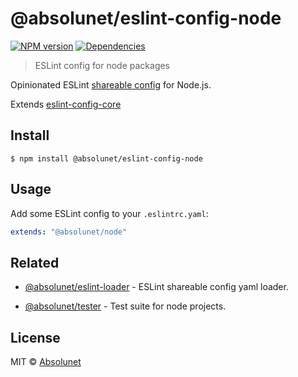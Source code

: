 # @absolunet/eslint-config-node

[![NPM version](https://img.shields.io/npm/v/@absolunet/eslint-config-node.svg)](https://www.npmjs.com/package/@absolunet/eslint-config-node)
[![Dependencies](https://david-dm.org/absolunet/eslint-config-node/status.svg)](https://david-dm.org/absolunet/eslint-config-node)

> ESLint config for node packages

Opinionated ESLint [shareable config](http://eslint.org/docs/developer-guide/shareable-configs.html) for Node.js.

Extends [eslint-config-core](https://github.com/absolunet/eslint-config-core) 


## Install

```
$ npm install @absolunet/eslint-config-node
```


## Usage

Add some ESLint config to your `.eslintrc.yaml`:

```yaml
extends: "@absolunet/node"
```


## Related

- [@absolunet/eslint-loader](https://github.com/absolunet/node-eslint-loader) - ESLint shareable config yaml loader.

- [@absolunet/tester](https://github.com/absolunet/node-tester) - Test suite for node projects.


## License 
MIT © [Absolunet](https://absolunet.com)
